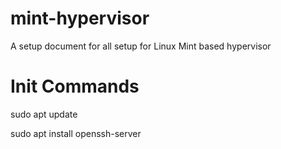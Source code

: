 # mint-hypervisor
A setup document for all setup for Linux Mint based hypervisor

# Init Commands
sudo apt update

sudo apt install openssh-server
